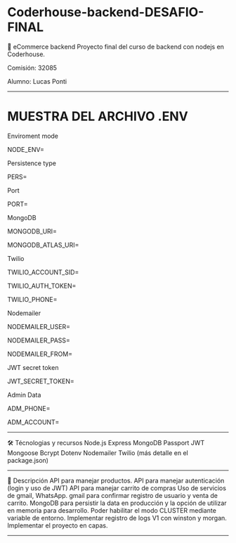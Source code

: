 # Coderhouse-backend-DESAFIO-FINAL


🚀 eCommerce backend
Proyecto final del curso de backend con nodejs en Coderhouse.

Comisión: 32085

Alumno: Lucas Ponti

-----------------------------------------------------------
# MUESTRA DEL ARCHIVO .ENV

Enviroment mode

NODE_ENV= 

Persistence type

PERS= 

Port

PORT= 

MongoDB

MONGODB_URI= 

MONGODB_ATLAS_URI= 

Twilio

TWILIO_ACCOUNT_SID= 

TWILIO_AUTH_TOKEN= 

TWILIO_PHONE= 

Nodemailer

NODEMAILER_USER= 

NODEMAILER_PASS= 

NODEMAILER_FROM= 

JWT secret token

JWT_SECRET_TOKEN= 

Admin Data

ADM_PHONE=

ADM_ACCOUNT=

-------------------------------------------------------------------

🛠️ Técnologias y recursos
Node.js
Express
MongoDB
Passport JWT
Mongoose
Bcrypt
Dotenv
Nodemailer
Twilio
(más detalle en el package.json)

----------------------------------------------------

📝 Descripción
API para manejar productos.
API para manejar autenticación (login y uso de JWT)
API para manejar carrito de compras
Uso de servicios de gmail, WhatsApp.
gmail para confirmar registro de usuario y venta de carrito.
MongoDB para persistir la data en producción y la opción de utilizar en memoria para desarrollo.
Poder habilitar el modo CLUSTER mediante variable de entorno.
Implementar registro de logs V1 con winston y morgan.
Implementar el proyecto en capas.

------------------------------------------------------------

